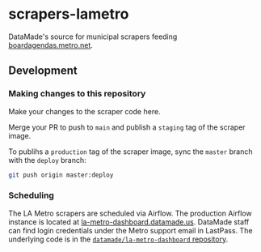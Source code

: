 scrapers-lametro
=====================

DataMade's source for municipal scrapers feeding [boardagendas.metro.net](https://ocd-api-documentation.readthedocs.io/en/latest/).

## Development

### Making changes to this repository

Make your changes to the scraper code here.

Merge your PR to push to `main` and publish a `staging` tag of the scraper image.

To publihs a `production` tag of the scraper image, sync the `master` branch with the
`deploy` branch:

```bash
git push origin master:deploy
```

### Scheduling

The LA Metro scrapers are scheduled via Airflow. The production Airflow instance
is located at [la-metro-dashboard.datamade.us](https://la-metro-dashboard.datamade.us/).
DataMade staff can find login credentials under the Metro support email in
LastPass. The underlying code is in the [`datamade/la-metro-dashboard` repository](https://github.com/datamade/la-metro-dashboard).

